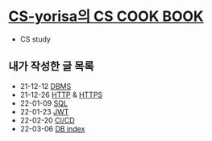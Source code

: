 # [CS-yorisa의 CS COOK BOOK](https://github.com/CS-yorisa/CS-COOK-BOOK)
- CS study

## 내가 작성한 글 목록
- 21-12-12 [DBMS](https://github.com/CS-yorisa/CS-COOK-BOOK/blob/main/DB/DBMS.md)
- 21-12-26 [HTTP](https://github.com/CS-yorisa/CS-COOK-BOOK/blob/main/%EB%84%A4%ED%8A%B8%EC%9B%8C%ED%81%AC/HTTP.md) & [HTTPS](https://github.com/CS-yorisa/CS-COOK-BOOK/blob/main/%EB%84%A4%ED%8A%B8%EC%9B%8C%ED%81%AC/HTTPS.md)
- 22-01-09 [SQL](https://github.com/CS-yorisa/CS-COOK-BOOK/blob/main/DB/SQL.md)
- 22-01-23 [JWT](https://github.com/CS-yorisa/CS-COOK-BOOK/blob/main/%EB%84%A4%ED%8A%B8%EC%9B%8C%ED%81%AC/JWT.md)
- 22-02-20 [CI/CD](https://github.com/CS-yorisa/CS-COOK-BOOK/blob/main/%EA%B0%9C%EB%B0%9C/CI-CD.md)
- 22-03-06 [DB index](https://github.com/CS-yorisa/CS-COOK-BOOK/blob/main/DB/DB%20index.md)